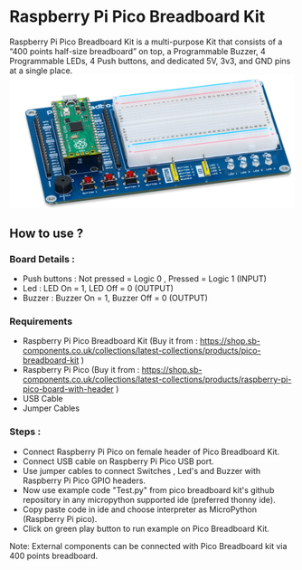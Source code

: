 # Raspberry Pi Pico Breadboard Kit

Raspberry Pi Pico Breadboard Kit is a multi-purpose Kit that consists of a “400 points half-size breadboard” on top,  a Programmable Buzzer, 4 Programmable LEDs, 4 Push buttons, and dedicated 5V, 3v3, and GND pins at a single place.
<img src="product-pic1.png" />
## How to use ?

### Board Details :

* Push buttons :  Not pressed = Logic 0 , Pressed = Logic 1 (INPUT)
* Led          :  LED On = 1, LED Off = 0 (OUTPUT)
* Buzzer       :  Buzzer On = 1, Buzzer Off = 0 (OUTPUT)

### Requirements

* Raspberry Pi Pico Breadboard Kit (Buy it from : https://shop.sb-components.co.uk/collections/latest-collections/products/pico-breadboard-kit )
* Raspberry Pi Pico (Buy it from : https://shop.sb-components.co.uk/collections/latest-collections/products/raspberry-pi-pico-board-with-header )
* USB Cable
* Jumper Cables

### Steps :

* Connect Raspberry Pi Pico on female header of Pico Breadboard Kit.
* Connect USB cable on Raspberry Pi Pico USB port.
* Use jumper cables to connect Switches , Led's and Buzzer with Raspberry Pi Pico GPIO headers.
* Now use example code "Test.py" from pico breadboard kit's github repository in any micropython supported ide (preferred thonny ide).
* Copy paste code in ide and choose interpreter as MicroPython (Raspberry Pi pico).
* Click on green play button to run example on Pico Breadboard Kit.

Note: External components can be connected with Pico Breadboard kit via 400 points breadboard. 
